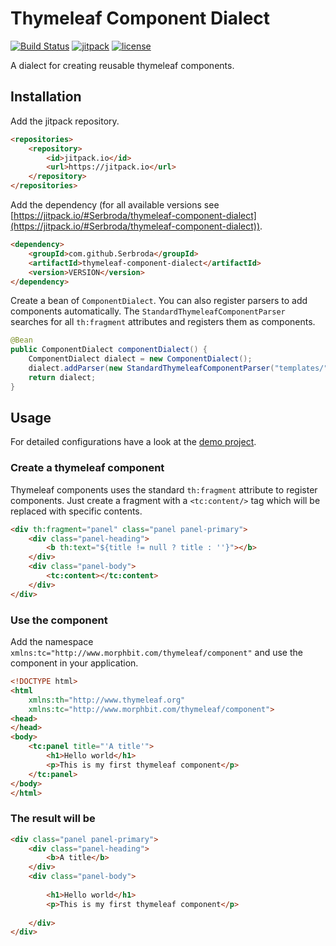 Thymeleaf Component Dialect
===========================

[![Build Status](https://travis-ci.org/Serbroda/thymeleaf-component-dialect.svg?branch=develop)](https://travis-ci.org/Serbroda/thymeleaf-component-dialect)
[![jitpack](https://jitpack.io/v/Serbroda/thymeleaf-component-dialect.svg)](https://jitpack.io/#Serbroda/thymeleaf-component-dialect)
[![license](https://img.shields.io/github/license/Serbroda/thymeleaf-component-dialect.svg)](https://github.com/Serbroda/thymeleaf-component-dialect/blob/master/LICENSE.txt)


A dialect for creating reusable thymeleaf components.

Installation
------

Add the jitpack repository.

```html
<repositories>
    <repository>
        <id>jitpack.io</id>
        <url>https://jitpack.io</url>
    </repository>
</repositories>
```

Add the dependency (for all available versions see [https://jitpack.io/#Serbroda/thymeleaf-component-dialect](https://jitpack.io/#Serbroda/thymeleaf-component-dialect)).

```html
<dependency>
    <groupId>com.github.Serbroda</groupId>
    <artifactId>thymeleaf-component-dialect</artifactId>
    <version>VERSION</version>
</dependency>
```

Create a bean of `ComponentDialect`. You can also register parsers to add components automatically. The `StandardThymeleafComponentParser` searches for all `th:fragment` attributes and registers them as components.

```java
@Bean
public ComponentDialect componentDialect() {
    ComponentDialect dialect = new ComponentDialect();
    dialect.addParser(new StandardThymeleafComponentParser("templates/", ".html", "components"));
    return dialect;
}
```


Usage
-----

For detailed configurations have a look at the [demo project](https://github.com/Serbroda/thymeleaf-component-dialect-demo).

### Create a thymeleaf component

Thymeleaf components uses the standard `th:fragment` attribute to register components. Just create a fragment with a `<tc:content/>` tag which will be replaced with specific contents.

```html
<div th:fragment="panel" class="panel panel-primary">
    <div class="panel-heading">
        <b th:text="${title != null ? title : ''}"></b>
    </div>
    <div class="panel-body">
        <tc:content></tc:content>
    </div>
</div>
```

### Use the component

Add the namespace `xmlns:tc="http://www.morphbit.com/thymeleaf/component"` and use the component in your application.

```html
<!DOCTYPE html>
<html 
    xmlns:th="http://www.thymeleaf.org" 
    xmlns:tc="http://www.morphbit.com/thymeleaf/component">
<head>
</head>
<body>
    <tc:panel title="'A title'">
        <h1>Hello world</h1>
        <p>This is my first thymeleaf component</p>
    </tc:panel>
</body>
</html>
```

### The result will be

```html
<div class="panel panel-primary">
    <div class="panel-heading">
        <b>A title</b>
    </div>
    <div class="panel-body">
        
        <h1>Hello world</h1>
        <p>This is my first thymeleaf component</p>
    
    </div>
</div>
```